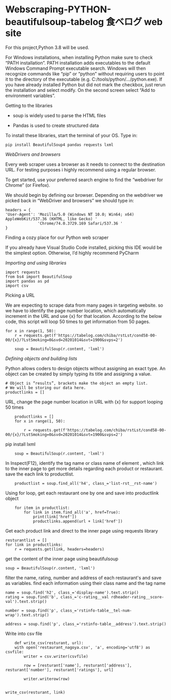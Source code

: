 # Webscraping-PYTHON-beautifulsoup-tabelog 食べログ web site

For this project,Python 3.8 will be used.

For Windows installations, when installing Python make sure to check “PATH installation”. PATH installation adds executables to the default Windows Command Prompt executable search. Windows will then recognize commands like “pip” or “python” without requiring users to point it to the directory of the executable (e.g. C:/tools/python/…/python.exe). If you have already installed Python but did not mark the checkbox, just rerun the installation and select modify. On the second screen select “Add to environment variables”.

Getting to the libraries

* soup is widely used to parse the HTML files

* Pandas is used to create structured data

To install these libraries, start the terminal of your OS. Type in:

    pip install BeautifulSoup4 pandas requests lxml

_WebDrivers and browsers_

Every web scraper uses a browser as it needs to connect to the destination URL. For testing purposes i highly recommend using a regular browser.

To get started, use your preferred search engine to find the “webdriver for Chrome” (or Firefox). 

We should begin by defining our browser. Depending on the webdriver we picked back in “WebDriver and browsers” we should type in:

    headers = {
    'User-Agent': 'Mozilla/5.0 (Windows NT 10.0; Win64; x64) AppleWebKit/537.36 (KHTML, like Gecko) '
                  'Chrome/74.0.3729.169 Safari/537.36 '
    }
    

Finding a cozy place for our Python web scraper

If you already have Visual Studio Code installed, picking this IDE would be the simplest option. Otherwise, I’d highly recommend PyCharm

_Importing and using libraries_

    import requests
    from bs4 import BeautifulSoup
    import pandas as pd
    import csv  
    
Picking a URL

We are expecting to scrape data from many pages in targeting website.
so we have to identify the page number location, which automatically increment in the URL and use {x} for that location.
According to the below code, this script will loop 50 times to get information from 50 pages.


    
    for x in range(1, 50):
        r = requests.get(f'https://tabelog.com/chiba/rstLst/cond58-00-00/{x}/?LstSmoking=0&svd=20201014&svt=1900&svps=2')
    
        soup = BeautifulSoup(r.content, 'lxml')

    
    
_Defining objects and building lists_

Python allows coders to design objects without assigning an exact type. An object can be created by simply typing its title and assigning a value.

    # Object is “results”, brackets make the object an empty list.
    # We will be storing our data here.
    productlinks = []
    

URL, change the page number location in URL with {x} for support looping 50 times    

        productlinks = []
        for x in range(1, 50):
           
            r = requests.get(f'https://tabelog.com/chiba/rstLst/cond58-00-00/{x}/?LstSmoking=0&svd=20201014&svt=1900&svps=2')

pip install lxml

        soup = BeautifulSoup(r.content, 'lxml')
 
In Inspect(F12), identify the tag name or class name of element , which link to the inner page to get more details 
regarding each product or restaurant. save the each link to productlist.       
    
        productlist = soup.find_all('h4', class_='list-rst__rst-name')
        
    
Using for loop, get each restaurant one by one and save into productlink object

        for item in productlist:
            for link in item.find_all('a', href=True):
                print(link['href'])
                productlinks.append(url + link['href'])
                

Get each product link and direct to the inner page using requests library

    resturantlist = []
    for link in productlinks:
        r = requests.get(link, headers=headers)


get the content of the inner page using beautifulsoup

    soup = BeautifulSoup(r.content, 'lxml')
    
filter the name, rating, number and address of each restaurant's and save as variables.
find each information using their class name and the tag name

    name = soup.find('h2', class_='display-name').text.strip()
    rating = soup.find('b', class_='c-rating__val rdheader-rating__score-val').text.strip()

    number = soup.find('p', class_='rstinfo-table__tel-num-wrap').text.strip()

    address = soup.find('p', class_='rstinfo-table__address').text.strip()
    
Write into csv file 

        def write_csv(resturant, url):
        with open('restaurant_nagoya.csv', 'a', encoding='utf8') as csvfile:
            writer = csv.writer(csvfile)

            row = [resturant['name'], resturant['address'], resturant['number'], resturant['ratings'], url]

            writer.writerow(row)


    write_csv(resturant, link)
    